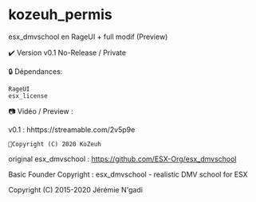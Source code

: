 # kozeuh_permis
esx_dmvschool en RageUI + full modif (Preview)

✔️ Version v0.1 No-Release / Private 

🔒 Dépendances:

    RageUI
    esx_license


📷 Vidéo / Preview :

v0.1 : hhttps://streamable.com/2v5p9e



    🔖Copyright (C) 2020 KoZeuh 



original esx_dmvschool  : https://github.com/ESX-Org/esx_dmvschool

Basic Founder Copyright : esx_dmvschool - realistic DMV school for ESX

Copyright (C) 2015-2020 Jérémie N'gadi
